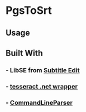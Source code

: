 # PgsToSrt

## Usage

## Built With
### - LibSE from [Subtitle Edit](https://www.nikse.dk/SubtitleEdit/)
### - [tesseract .net wrapper](https://github.com/charlesw/tesseract/)
### - [CommandLineParser](https://github.com/commandlineparser/commandline) 

